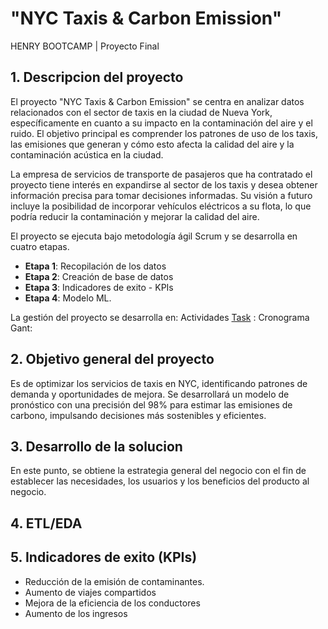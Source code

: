 # "NYC Taxis & Carbon Emission"
 HENRY BOOTCAMP | Proyecto Final

 ## 1. Descripcion del proyecto
 El proyecto "NYC Taxis & Carbon Emission" se centra en analizar datos relacionados con el sector de taxis en la ciudad de Nueva York, específicamente en cuanto a su impacto en la contaminación del aire y el ruido. El objetivo principal es comprender los patrones de uso de los taxis, las emisiones que generan y cómo esto afecta la calidad del aire y la contaminación acústica en la ciudad.
 
 La empresa de servicios de transporte de pasajeros que ha contratado el proyecto tiene interés en expandirse al sector de los taxis y desea obtener información precisa para tomar decisiones informadas. Su visión a futuro incluye la posibilidad de incorporar vehículos eléctricos a su flota, lo que podría reducir la contaminación y mejorar la calidad del aire.

 El proyecto se ejecuta bajo metodología ágil Scrum y se desarrolla en cuatro etapas.
 - **Etapa 1**: Recopilación de los datos
 - **Etapa 2**: Creación de base de datos
 -  **Etapa 3**: Indicadores de exito - KPIs
 - **Etapa 4**: Modelo ML.

La gestión del proyecto se desarrolla en:
Actividades [Task](https://github.com/AlarconIlbert/PF_GRUPO09/blob/master/Sprint01/Board%20Planning.xlsx "Task") : Cronograma Gant:

 ## 2. Objetivo general del proyecto
  Es de optimizar los servicios de taxis en NYC, identificando patrones de demanda y oportunidades de mejora. Se desarrollará un modelo de pronóstico con una precisión del 98% para estimar las emisiones de carbono, impulsando decisiones más sostenibles y eficientes.

## 3. Desarrollo de la solucion
En este punto, se obtiene la estrategia general del negocio con el fin de establecer las necesidades, los usuarios y los beneficios del producto al negocio.

## 4. ETL/EDA

## 5. Indicadores de exito (KPIs)
- Reducción de la emisión de contaminantes.
- Aumento de viajes compartidos
- Mejora de la eficiencia de los conductores
- Aumento de los ingresos

  
 
